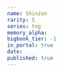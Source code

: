 ```yaml
---
name: Shinzon
rarity: 5
series: tng
memory_alpha:
bigbook_tier: -1
in_portal: true
date:
published: true
---
```



